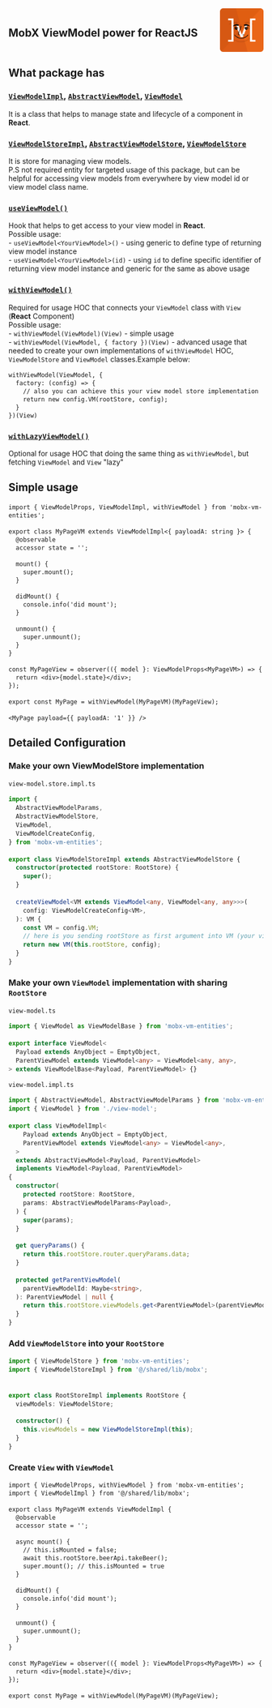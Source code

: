<div style="width: 100%; display: flex; align-items: center;">
    <h2 style="margin-right: 20px; flex: 1">MobX ViewModel power for ReactJS</h2>
    <img src="assets/logo.png" height="86" alt="logo" />
</div>

## What package has   

### [`ViewModelImpl`](src/view-model/view-model.impl.ts), [`AbstractViewModel`](src/view-model/abstract-view-model.ts), [`ViewModel` ](src/view-model/view-model.ts) 
It is a class that helps to manage state and lifecycle of a component in **React**.  


### [`ViewModelStoreImpl`](src/view-model/view-model.store.impl.ts), [`AbstractViewModelStore`](src/view-model/abstract-view-model.store.ts), [`ViewModelStore`](src/view-model/view-model.store.ts)  
It is store for managing view models.  
P.S not required entity for targeted usage of this package, but can be helpful for accessing view models from everywhere by view model id or view model class name.   


### [`useViewModel()`](src/hooks/use-view-model.ts)  
Hook that helps to get access to your view model in **React**.  
  Possible usage:   
    - `useViewModel<YourViewModel>()` - using generic to define type of returning view model instance  
    - `useViewModel<YourViewModel>(id)` - using `id` to define specific identifier of returning view model instance and generic for the same as above usage    


### [`withViewModel()`](src/hoc/with-view-model.tsx)  
Required for usage HOC that connects your `ViewModel` class with `View` (**React** Component)  
  Possible usage:   
    - `withViewModel(ViewModel)(View)` - simple usage   
    - `withViewModel(ViewModel, { factory })(View)` -  advanced usage that needed to create your own implementations of `withViewModel` HOC, `ViewModelStore` and `ViewModel` classes.Example below:
```tsx
withViewModel(ViewModel, {
  factory: (config) => {
    // also you can achieve this your view model store implementation
    return new config.VM(rootStore, config);
  }
})(View)
```  


### [`withLazyViewModel()`](src/hoc/with-lazy-view-model.tsx)  
Optional for usage HOC that doing the same thing as `withViewModel`, but fetching `ViewModel` and `View` "lazy"  

## Simple usage  

```tsx
import { ViewModelProps, ViewModelImpl, withViewModel } from 'mobx-vm-entities';

export class MyPageVM extends ViewModelImpl<{ payloadA: string }> {
  @observable
  accessor state = '';

  mount() {
    super.mount();
  }

  didMount() {
    console.info('did mount');
  }

  unmount() {
    super.unmount();
  }
}

const MyPageView = observer(({ model }: ViewModelProps<MyPageVM>) => {
  return <div>{model.state}</div>;
});

export const MyPage = withViewModel(MyPageVM)(MyPageView);

<MyPage payload={{ payloadA: '1' }} />

```  

## Detailed Configuration  

### Make your own ViewModelStore implementation   

`view-model.store.impl.ts`  
```ts
import {
  AbstractViewModelParams,
  AbstractViewModelStore,
  ViewModel,
  ViewModelCreateConfig,
} from 'mobx-vm-entities';

export class ViewModelStoreImpl extends AbstractViewModelStore {
  constructor(protected rootStore: RootStore) {
    super();
  }

  createViewModel<VM extends ViewModel<any, ViewModel<any, any>>>(
    config: ViewModelCreateConfig<VM>,
  ): VM {
    const VM = config.VM;
    // here is you sending rootStore as first argument into VM (your view model implementation)
    return new VM(this.rootStore, config);
  }
}
```

### Make your own `ViewModel` implementation with sharing `RootStore`   

`view-model.ts`  
```ts
import { ViewModel as ViewModelBase } from 'mobx-vm-entities';

export interface ViewModel<
  Payload extends AnyObject = EmptyObject,
  ParentViewModel extends ViewModel<any> = ViewModel<any, any>,
> extends ViewModelBase<Payload, ParentViewModel> {}
```

`view-model.impl.ts`  
```ts
import { AbstractViewModel, AbstractViewModelParams } from 'mobx-vm-entities';
import { ViewModel } from './view-model';

export class ViewModelImpl<
    Payload extends AnyObject = EmptyObject,
    ParentViewModel extends ViewModel<any> = ViewModel<any>,
  >
  extends AbstractViewModel<Payload, ParentViewModel>
  implements ViewModel<Payload, ParentViewModel>
{
  constructor(
    protected rootStore: RootStore,
    params: AbstractViewModelParams<Payload>,
  ) {
    super(params);
  }

  get queryParams() {
    return this.rootStore.router.queryParams.data;
  }

  protected getParentViewModel(
    parentViewModelId: Maybe<string>,
  ): ParentViewModel | null {
    return this.rootStore.viewModels.get<ParentViewModel>(parentViewModelId);
  }
}

```

### Add `ViewModelStore` into your `RootStore`   

```ts
import { ViewModelStore } from 'mobx-vm-entities';
import { ViewModelStoreImpl } from '@/shared/lib/mobx';


export class RootStoreImpl implements RootStore {
  viewModels: ViewModelStore;

  constructor() {
    this.viewModels = new ViewModelStoreImpl(this);
  }
}
```  


### Create `View` with `ViewModel`   

```tsx
import { ViewModelProps, withViewModel } from 'mobx-vm-entities';
import { ViewModelImpl } from '@/shared/lib/mobx';

export class MyPageVM extends ViewModelImpl {
  @observable
  accessor state = '';

  async mount() {
    // this.isMounted = false;
    await this.rootStore.beerApi.takeBeer();
    super.mount(); // this.isMounted = true
  }

  didMount() {
    console.info('did mount');
  }

  unmount() {
    super.unmount();
  }
}

const MyPageView = observer(({ model }: ViewModelProps<MyPageVM>) => {
  return <div>{model.state}</div>;
});

export const MyPage = withViewModel(MyPageVM)(MyPageView);
```